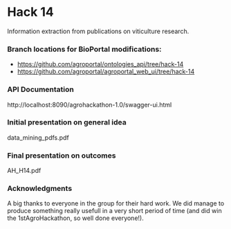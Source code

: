 # Hack 14

Information extraction from publications on viticulture research.

### Branch locations for BioPortal modifications:

* https://github.com/agroportal/ontologies_api/tree/hack-14
* https://github.com/agroportal/agroportal_web_ui/tree/hack-14

### API Documentation

http://localhost:8090/agrohackathon-1.0/swagger-ui.html

### Initial presentation on general idea

data_mining_pdfs.pdf

### Final presentation on outcomes

AH_H14.pdf

### Acknowledgments 

A big thanks to everyone in the group for their hard work. 
We did manage to produce something really usefull in a very short period of time (and did win the 1stAgroHackathon, so well done everyone!).


